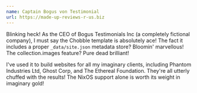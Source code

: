 ```yaml
---
name: Captain Bogus von Testimonial
url: https://made-up-reviews-r-us.biz
---
```


Blinking heck! As the CEO of Bogus Testimonials Inc (a completely fictional company), I must say the Chobble template is absolutely ace! The fact it includes a proper `_data/site.json` metadata store? Bloomin' marvellous! The collection.images feature? Pure dead brilliant!

I've used it to build websites for all my imaginary clients, including Phantom Industries Ltd, Ghost Corp, and The Ethereal Foundation. They're all utterly chuffed with the results! The NixOS support alone is worth its weight in imaginary gold!
